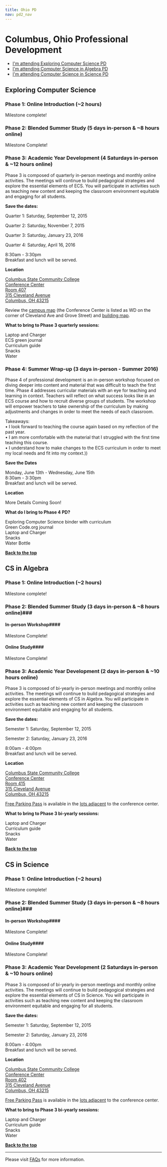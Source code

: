 ```yaml
---
title: Ohio PD
nav: pd2_nav
---
```

<a id="top"></a>

# Columbus, Ohio Professional Development

- [I'm attending Exploring Computer Science PD](#ecs)
- [I'm attending Computer Science in Algebra PD](#algebra)
- [I'm attending Computer Science in Science PD](#science)



<a id="ecs"></a>

## Exploring Computer Science

### Phase 1: Online Introduction (~2 hours) ###

Milestone complete! 

### Phase 2: Blended Summer Study  (5 days in-person & ~8 hours online) ###




Milestone Complete!



### Phase 3: Academic Year Development (4 Saturdays in-person & ~12 hours online) ###

Phase 3 is composed of quarterly in-person meetings and monthly online activities. The meetings will continue to build pedagogical strategies and explore the essential elements of ECS. You will participate in activities such as teaching new content and keeping the classroom environment equitable and engaging for all students.


**Save the dates:**

Quarter 1: Saturday, September 12, 2015 

Quarter 2: Saturday, November 7, 2015 

Quarter 3: Saturday, January 23, 2016 

Quarter 4: Saturday, April 16, 2016 

8:30am - 3:30pm
<br/>
Breakfast and lunch will be served.

**Location**

[Columbus State Community College<br/>
Conference Center<br/>
Room 407<br/>
315 Cleveland Avenue<br/>
Columbus, OH 43215](https://www.google.com/maps/place/Columbus+State+Child+Development+Center/@39.969909,-82.9919726,16z/data=!4m2!3m1!1s0x0:0xb426e07cbf2840c5)

Review the [campus map](http://www.cscc.edu/about/columbus/) (the Conference Center is listed as WD on the corner of Cleveland Ave and Grove Street) and [building map](http://www.cscc.edu/community/conference-center/floor-plans-pricing.shtml). 

**What to bring to Phase 3 quarterly sessions:**

Laptop and Charger
<br/>
ECS green journal <br/>
Curriculum guide
<br/>
Snacks
<br/>
Water


### Phase 4: Summer Wrap-up (3 days in-person - Summer 2016)

Phase 4 of professional development is an in-person workshop focused on diving deeper into content and material that was difficult to teach the first time. Phase 4 addresses curricular materials with an eye for teaching and learning in context. Teachers
will reflect on what success looks like in an ECS course and how to recruit diverse groups of students. The workshop will empower teachers to take ownership of the curriculum by making adjustments and changes in order to meet the needs of each classroom.

Takeaways:<br/>
• I look forward to teaching the course again based on my reflection of the past year.<br/>
• I am more comfortable with the material that I struggled with the first time teaching this
course.<br/>
• I understand how to make changes to the ECS curriculum in order to meet my local needs
and fit into my context.))

**Save the Dates**

Monday, June 13th - Wednesday, June 15th
<br />
8:30am - 3:30pm
<br />
Breakfast and lunch will be served.

**Location**

More Details Coming Soon!

**What do I bring to Phase 4 PD?**

Exploring Computer Science binder with curriculum 
<br />
Green Code.org journal 
<br />
Laptop and Charger<br/>
Snacks<br/>
Water Bottle
<br />

[**Back to the top**](#top)


<a id="algebra"></a>

## CS in Algebra

### Phase 1: Online Introduction (~2 hours) ###

Milestone complete!

### Phase 2: Blended Summer Study (3 days in-person & ~8 hours online)###


#### In-person Workshop####

Milestone Complete!

#### Online Study####

Milestone Complete!

### Phase 3: Academic Year Development (2 days in-person & ~10 hours online) ###

Phase 3 is composed of bi-yearly in-person meetings and monthly online activities. The meetings will continue to build pedagogical strategies and explore the essential elements of CS in Algebra. You will participate in activities such as teaching new content and keeping the classroom environment equitable and engaging for all students.

**Save the dates:**

Semester 1: Saturday, September 12, 2015

Semester 2: Saturday, January 23, 2016

8:00am - 4:00pm<br/>
Breakfast and lunch will be served. 

**Location**

[Columbus State Community College<br/>
Conference Center<br/>
Room 415<br/>
315 Cleveland Avenue<br/>
Columbus, OH 43215](https://www.google.com/maps/place/Columbus+State+Child+Development+Center/@39.969909,-82.9919726,16z/data=!4m2!3m1!1s0x0:0xb426e07cbf2840c5)

[Free Parking Pass](/files/Ohio-parking-pass.pdf) is available in the [lots adjacent](/files/ohio-lot27-s.pdf) to the conference center.

**What to bring to Phase 3 bi-yearly sessions:**

Laptop and Charger
<br/>
Curriculum guide
<br/>
Snacks
<br/>
Water

[**Back to the top**](#top)

<a id="science"></a>

## CS in Science

### Phase 1: Online Introduction (~2 hours) ###

Milestone complete!

### Phase 2: Blended Summer Study (3 days in-person & ~8 hours online)###


#### In-person Workshop####

Milestone Complete!

#### Online Study####

Milestone Complete!

### Phase 3: Academic Year Development (2 Saturdays in-person & ~10 hours online) ###

Phase 3 is composed of bi-yearly in-person meetings and monthly online activities. The meetings will continue to build pedagogical strategies and explore the essential elements of CS in Science. You will participate in activities such as teaching new content and keeping the classroom environment equitable and engaging for all students.

**Save the dates:**

Semester 1: Saturday, September 12, 2015

Semester 2: Saturday, January 23, 2016

8:00am - 4:00pm<br/>
Breakfast and lunch will be served. 

**Location**

[Columbus State Community College<br/>
Conference Center<br/>
Room 402<br/>
315 Cleveland Avenue<br/>
Columbus, OH 43215](https://www.google.com/maps/place/Columbus+State+Child+Development+Center/@39.969909,-82.9919726,16z/data=!4m2!3m1!1s0x0:0xb426e07cbf2840c5)

[Free Parking Pass](/files/Ohio-parking-pass.pdf) is available in the [lots adjacent](/files/ohio-lot27-s.pdf) to the conference center.

**What to bring to Phase 3 bi-yearly sessions:**

Laptop and Charger
<br/>
Curriculum guide
<br/>
Snacks
<br/>
Water

[**Back to the top**](#top)


----------
Please visit [FAQs](/educate/pd/15-16/faq) for more information.

<br />
<br />